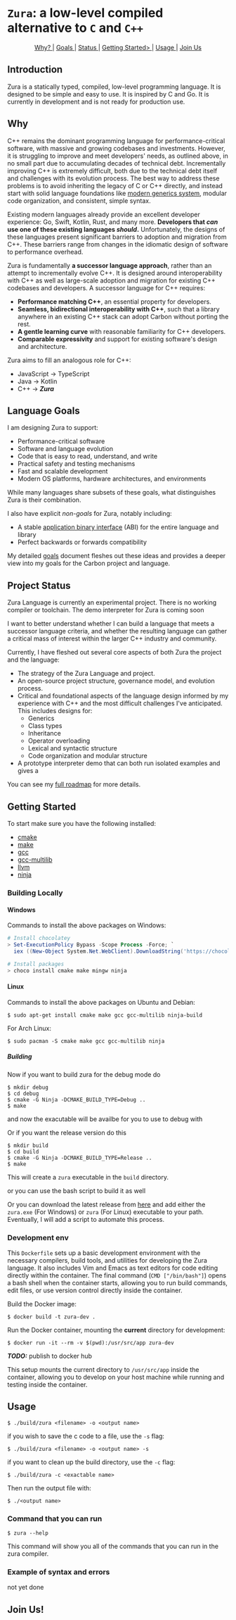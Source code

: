 # `Zura`: a low-level compiled alternative to `C` and `C++`


<p align="center">
  <a href="#why"> Why? </a> | 
  <a href="#language-goals"> Goals </a> | 
  <a href="#Project-Status"> Status </a> |
  <a href="#Getting-Started"> Getting Started> </a> |
  <a href="#usage"> Usage </a> |
  <a href="#join-us"> Join Us </a>
</p>




## Introduction
Zura is a statically typed, compiled, low-level programming language. It is designed to be simple and easy to use. It is inspired by C and Go. It is currently in development and is not ready for production use.


















## Why


C++ remains the dominant programming language for performance-critical software,
with massive and growing codebases and investments. However, it is struggling to
improve and meet developers' needs, as outlined above, in no small part due to
accumulating decades of technical debt. Incrementally improving C++ is
extremely difficult, both due to
the technical debt itself and challenges with its evolution process. The best
way to address these problems is to avoid inheriting the legacy of C or C++
directly, and instead start with solid language foundations like
[modern generics system](#generics), modular code organization, and consistent,
simple syntax.

Existing modern languages already provide an excellent developer experience: Go,
Swift, Kotlin, Rust, and many more. **Developers that _can_ use one of these
existing languages _should_.** Unfortunately, the designs of these languages
present significant barriers to adoption and migration from C++. These barriers
range from changes in the idiomatic design of software to performance overhead.

Zura is fundamentally **a successor language approach**, rather than an
attempt to incrementally evolve C++. It is designed around interoperability with
C++ as well as large-scale adoption and migration for existing C++ codebases and
developers. A successor language for C++ requires:


-   **Performance matching C++**, an essential property for developers.
-   **Seamless, bidirectional interoperability with C++**, such that a library
    anywhere in an existing C++ stack can adopt Carbon without porting the rest.
-   **A gentle learning curve** with reasonable familiarity for C++ developers.
-   **Comparable expressivity** and support for existing software's design and
    architecture.


Zura aims to fill an analogous role for C++:

-   JavaScript → TypeScript
-   Java → Kotlin
-   C++ → **_Zura_**



## Language Goals


I am designing Zura to support:

-   Performance-critical software
-   Software and language evolution
-   Code that is easy to read, understand, and write
-   Practical safety and testing mechanisms
-   Fast and scalable development
-   Modern OS platforms, hardware architectures, and environments


While many languages share subsets of these goals, what distinguishes Zura is
their combination.


I also have explicit _non-goals_ for Zura, notably including:

-   A stable
    [application binary interface](https://en.wikipedia.org/wiki/Application_binary_interface)
    (ABI) for the entire language and library
-   Perfect backwards or forwards compatibility

My detailed [goals](/docs/project/goals.md) document fleshes out these ideas
and provides a deeper view into my goals for the Carbon project and language.


## Project Status

Zura Language is currently an experimental project. There is no working
compiler or toolchain. The demo interpreter for Zura is coming soon

I want to better understand whether I can build a language that meets a
successor language criteria, and whether the resulting language can gather a
critical mass of interest within the larger C++ industry and community.

Currently, I have fleshed out several core aspects of both Zura the project
and the language:

-   The strategy of the Zura Language and project.
-   An open-source project structure, governance model, and evolution process.
-   Critical and foundational aspects of the language design informed by my
    experience with C++ and the most difficult challenges I've anticipated. This includes designs for:
    -   Generics
    -   Class types
    -   Inheritance
    -   Operator overloading
    -   Lexical and syntactic structure
    -   Code organization and modular structure
-   A prototype interpreter demo that can both run isolated examples and gives a



You can see my [full roadmap](/docs/project/roadmap.md) for more details.



## Getting Started
To start make sure you have the following installed:
- [cmake](https://cmake.org/)
- [make](https://www.gnu.org/software/make/)
- [gcc](https://gcc.gnu.org/)
- [gcc-multilib](https://packages.ubuntu.com/jammy/gcc-multilib)
- [llvm](https://llvm.org/docs/GettingStarted.html)
- [ninja](https://ninja-build.org/)



### Building Locally

#### Windows
Commands to install the above packages on Windows:
```powershell
# Install chocolatey
> Set-ExecutionPolicy Bypass -Scope Process -Force; `
  iex ((New-Object System.Net.WebClient).DownloadString('https://chocolatey.org/install.ps1'))

# Install packages
> choco install cmake make mingw ninja
```

#### Linux
Commands to install the above packages on Ubuntu and Debian: 
```console
$ sudo apt-get install cmake make gcc gcc-multilib ninja-build
```
For Arch Linux:
```console
$ sudo pacman -S cmake make gcc gcc-multilib ninja
```
##### Building
Now if you want to build zura for the debug mode do
```console
$ mkdir debug
$ cd debug
$ cmake -G Ninja -DCMAKE_BUILD_TYPE=Debug ..
$ make
```
and now the exacutable will be availbe for you to use to debug with

Or if you want the release version do this
```console
$ mkdir build
$ cd build
$ cmake -G Ninja -DCMAKE_BUILD_TYPE=Release ..
$ make
```
This will create a `zura` executable in the `build` directory.

or you can use the bash script to build it as well

Or you can download the latest release from [here](https://github.com/TheDevConnor/Zura-Transpiled/releases/tag/pre-release) and add either the `zura.exe` (For Windows) or `zura` (For Linux) executable to your path.
Eventually, I will add a script to automate this process.




###  Development env

This `Dockerfile` sets up a basic development environment with the necessary compilers, build tools, and utilities for developing the Zura language. It also includes Vim and Emacs as text editors for code editing directly within the container. The final command (`CMD ["/bin/bash"]`) opens a bash shell when the container starts, allowing you to run build commands, edit files, or use version control directly inside the container.



Build the Docker image:
```console
$ docker build -t zura-dev .
```
Run the Docker container, mounting the **current** directory for development:
```console
$ docker run -it --rm -v $(pwd):/usr/src/app zura-dev
```

***TODO:*** publish to docker hub 

This setup mounts the current directory to `/usr/src/app` inside the container, allowing you to develop on your host machine while running and testing inside the container.


## Usage
```console
$ ./build/zura <filename> -o <output name>
```

if you wish to save the c code to a file, use the `-s` flag:
```console
$ ./build/zura <filename> -o <output name> -s
```

if you want to clean up the build directory, use the `-c` flag:
```console
$ ./build/zura -c <exactable name>
```

Then run the output file with:
```console
$ ./<output name>
```

### Command that you can run
```console 
$ zura --help
```
This command will show you all of the commands that you can run in the zura compiler.

### Example of syntax and errors
not yet done


## Join Us!
